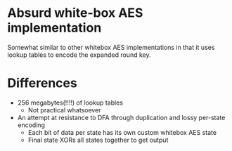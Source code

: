 # Absurd white-box AES implementation
Somewhat similar to other whitebox AES implementations in that it uses lookup tables to encode the expanded round key.

# Differences
- 256 megabytes(!!!!) of lookup tables
  - Not practical whatsoever
- An attempt at resistance to DFA through duplication and lossy per-state encoding
  - Each bit of data per state has its own custom whitebox AES state
  - Final state XORs all states together to get output
